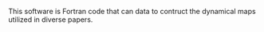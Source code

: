 This software is Fortran code that can data to contruct the dynamical maps utilized in diverse papers.
